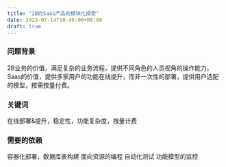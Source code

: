 ```yaml
---
title: "2B的Saas产品的模块化探索"
date: 2022-07-14T10:46:00+08:00
draft: true
---
```


<!--more-->

### 问题背景
2B业务的价值，满足复杂的业务流程，提供不同角色的人员视角的操作能力，
Saas的价值，提供多家用户的功能在线提升，而非一次性的部署，提供用户选配的模型，按需按量付费。

### 关键词
在线部署&提升，稳定性，功能复杂度，按量计费

### 需要的依赖
容器化部署，数据库表构建
面向资源的编程
自动化测试
功能模型的监控